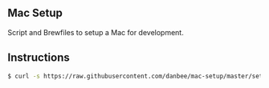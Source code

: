 ## Mac Setup

Script and Brewfiles to setup a Mac for development.

## Instructions

```sh
$ curl -s https://raw.githubusercontent.com/danbee/mac-setup/master/setup.sh | sh
```
